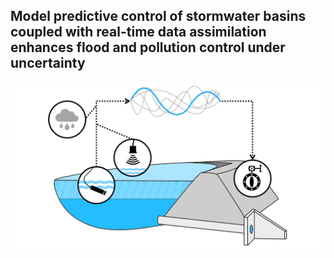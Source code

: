 ## Model predictive control of stormwater basins coupled with real-time data assimilation enhances flood and pollution control under uncertainty

![RLagent](./graphic.png)
